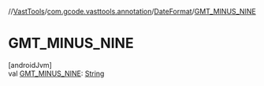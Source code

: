 //[VastTools](../../../index.md)/[com.gcode.vasttools.annotation](../index.md)/[DateFormat](index.md)/[GMT_MINUS_NINE](-g-m-t_-m-i-n-u-s_-n-i-n-e.md)

# GMT_MINUS_NINE

[androidJvm]\
val [GMT_MINUS_NINE](-g-m-t_-m-i-n-u-s_-n-i-n-e.md): [String](https://developer.android.com/reference/kotlin/java/lang/String.html)
